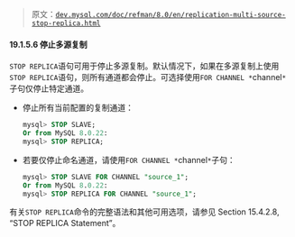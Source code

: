 > 原文：[`dev.mysql.com/doc/refman/8.0/en/replication-multi-source-stop-replica.html`](https://dev.mysql.com/doc/refman/8.0/en/replication-multi-source-stop-replica.html)

#### 19.1.5.6 停止多源复制

`STOP REPLICA`语句可用于停止多源复制。默认情况下，如果在多源复制上使用`STOP REPLICA`语句，则所有通道都会停止。可选择使用`FOR CHANNEL *`channel`*`子句仅停止特定通道。

+   停止所有当前配置的复制通道：

    ```sql
    mysql> STOP SLAVE;
    Or from MySQL 8.0.22:
    mysql> STOP REPLICA;
    ```

+   若要仅停止命名通道，请使用`FOR CHANNEL *`channel`*`子句：

    ```sql
    mysql> STOP SLAVE FOR CHANNEL "source_1";
    Or from MySQL 8.0.22:
    mysql> STOP REPLICA FOR CHANNEL "source_1";
    ```

有关`STOP REPLICA`命令的完整语法和其他可用选项，请参见 Section 15.4.2.8, “STOP REPLICA Statement”。
